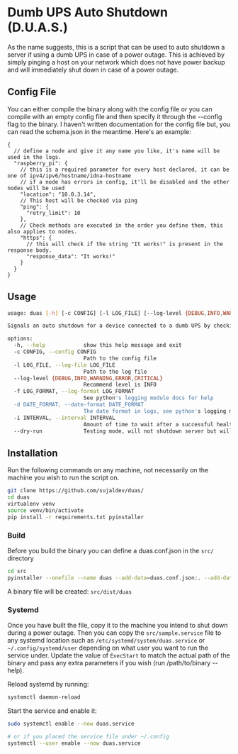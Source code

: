 # Dumb UPS Auto Shutdown (D.U.A.S.)

As the name suggests, this is a script that can be used to auto shutdown a server if using a dumb UPS in case of a power
outage. This is achieved by simply pinging a host on your network which does not have power backup and will immediately
shut down in case of a power outage.

## Config File

You can either compile the binary along with the config file or you can compile with an empty config file and then
specify it through the --config flag to the binary. I haven't written documentation for the config file but, you can
read the schema.json in the meantime. Here's an example:

```json5
{
  // define a node and give it any name you like, it's name will be used in the logs.
  "raspberry_pi": {
    // this is a required parameter for every host declared, it can be one of ipv4/ipv6/hostname/idna-hostname
    // if a node has errors in config, it'll be disabled and the other nodes will be used 
    "location": "10.0.3.14",
    // This host will be checked via ping
    "ping": {
      "retry_limit": 10
    },
    // Check methods are executed in the order you define them, this also applies to nodes.
    "https": {
      // this will check if the string "It works!" is present in the response body.
      "response_data": "It works!"
    }
  }
}
```

## Usage

```bash
usage: duas [-h] [-c CONFIG] [-l LOG_FILE] [--log-level {DEBUG,INFO,WARNING,ERROR,CRITICAL}] [-f LOG_FORMAT] [-d DATE_FORMAT] [-i INTERVAL] [--dry-run]

Signals an auto shutdown for a device connected to a dumb UPS by checking other network devices that shut down in case of a power outage

options:
  -h, --help            show this help message and exit
  -c CONFIG, --config CONFIG
                        Path to the config file
  -l LOG_FILE, --log-file LOG_FILE
                        Path to the log file
  --log-level {DEBUG,INFO,WARNING,ERROR,CRITICAL}
                        Recommend level is INFO
  -f LOG_FORMAT, --log-format LOG_FORMAT
                        See python's logging module docs for help
  -d DATE_FORMAT, --date-format DATE_FORMAT
                        The date format in logs, see python's logging module docs for help
  -i INTERVAL, --interval INTERVAL
                        Amount of time to wait after a successful healthcheck.
  --dry-run             Testing mode, will not shutdown server but will create a log
```

## Installation

Run the following commands on any machine, not necessarily on the machine you wish to run the script on.

```bash
git clone https://github.com/sujaldev/duas/
cd duas
virtualenv venv
source venv/bin/activate
pip install -r requirements.txt pyinstaller
```

### Build

Before you build the binary you can define a duas.conf.json in the `src/` directory

```bash
cd src
pyinstaller --onefile --name duas --add-data=duas.conf.json:. --add-data=schema.json:. main.py
```

A binary file will be created: `src/dist/duas`

### Systemd

Once you have built the file, copy it to the machine you intend to shut down during a power outage. Then you can copy
the `src/sample.service` file to any systemd location such as `/etc/systemd/system/duas.service`
or `~/.config/systemd/user` depending on what user you want to run the service under. Update the value of `ExecStart` to
match the actual path of the binary and pass any extra parameters if you wish (run /path/to/binary --help).

Reload systemd by running:

```bash
systemctl daemon-reload
```

Start the service and enable it:

```bash
sudo systemctl enable --now duas.service

# or if you placed the service file under ~/.config
systemctl --user enable --now duas.service
```